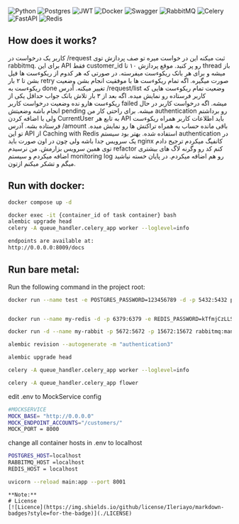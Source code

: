 ![Python](https://img.shields.io/badge/python-3670A0?style=for-the-badge&logo=python&logoColor=ffdd54)
![Postgres](https://img.shields.io/badge/postgres-%23316192.svg?style=for-the-badge&logo=postgresql&logoColor=white)
![JWT](https://img.shields.io/badge/JWT-black?style=for-the-badge&logo=JSON%20web%20tokens)
![Docker](https://img.shields.io/badge/Docker-2CA5E0?style=for-the-badge&logo=docker&logoColor=white)
![Swagger](https://img.shields.io/badge/-Swagger-%23Clojure?style=for-the-badge&logo=swagger&logoColor=white)
![RabbitMQ](https://img.shields.io/badge/RabbitMQ-FF6600?style=for-the-badge&logo=rabbitmq&logoColor=white)
![Celery](https://img.shields.io/badge/Celery-37814A?style=for-the-badge&logo=celery&logoColor=white)
![FastAPI](https://img.shields.io/badge/FastAPI-009688?style=for-the-badge&logo=fastapi&logoColor=white)
![Redis](https://img.shields.io/badge/Redis-DC382D?style=for-the-badge&logo=redis&logoColor=white)

## How does it works?
کاربر یک درخواست در /request ثبت میکنه این در خواست میره تو صف پردازش توی rabbitmq. برای این API فقط customer_id رو پر کنید. موقع پردازش ۱۰ تا thread باز میشه و برای هر بانک ریکوءست میفرسته. در صورتی که هر کدوم از ریکوءست ها فیل بشن تا ۲ بار retry صورت میگیره. اگه تمام ریکوءست ها با موفقیت انجام بشن وضعیت ریکوءست به done تغییر میکنه.
آدرس /request/list وضعیت تمام ریکوءست هایی که کاربر فرستاده رو نمایش میده. اگه بعد از ۳ بار تلاش بانک جواب حداقل یکی از ریکوءست هارو نده وضعیت درخواست کاربر failed میشه. اگه درخواست کاربر در حال انجام باشه وضعیتش pending میشه.
برای راحتی کار من authentication رو برداشتم ولی با اضافه کردن CurrentUser به تابع هر API باید اطلاعات کاربر همراه ریکوءست فرستاده بشه.
آدرس /amount باقی مانده حساب به همراه تراکنش ها رو نمایش میده. تو این API از Caching with Redis استفاده شده.
بهتر بود سیستم authentication در یک سرویس جدا باشه ولی چون در اون صورت باید nginx کانفیگ میکردم ترجیح دادم توی همین سرویس بزارمش. من نرسیدم refactor کنم کد رو وگرنه لاگ های بیشتری اضافه میکردم و سیستم monitoring log رو هم اضافه میکردم. در پایان خسته نیاشید میگم و تشکر میکنم ازتون. 
## Run with docker:

```bash
docker compose up -d
```
```bash
docker exec -it {container_id of task container} bash
alembic upgrade head
celery -A queue_handler.celery_app worker --loglevel=info
```
```bash
endpoints are available at:
http://0.0.0.0:8009/docs
```
## Run bare metal:
Run the following command in the project root:
```bash
docker run --name test -e POSTGRES_PASSWORD=123456789 -d -p 5432:5432 postgres
```
```bash

docker run --name my-redis -d -p 6379:6379 -e REDIS_PASSWORD=kTfmjCzLLSgFnyw2OoGw redis
```
```bash
docker run -d --name my-rabbit -p 5672:5672 -p 15672:15672 rabbitmq:management
```
```bash
alembic revision --autogenerate -m "authentication3"
```
```bash
alembic upgrade head
```
```bash
celery -A queue_handler.celery_app worker --loglevel=info

```
```bash
celery -A queue_handler.celery_app flower

```
edit .env to MockService config
```bash
#MOCKSERVICE
MOCK_BASE= "http://0.0.0.0"
MOCK_ENDPOINT_ACCOUNTS="/customers/"
MOCK_PORT = 8000
```
change all container hosts in .env to localhost
```bash
POSTGRES_HOST=localhost
RABBITMQ_HOST =localhost
REDIS_HOST = localhost

```
```bash
uvicorn --reload main:app --port 8001

```



```
**Note:**
# License
[![Licence](https://img.shields.io/github/license/Ileriayo/markdown-badges?style=for-the-badge)](./LICENSE)


